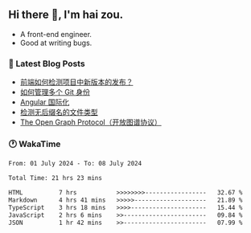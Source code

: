 ## Hi there 👋, I'm hai zou.

- A front-end engineer.
- Good at writing bugs.

### 📖 Latest Blog Posts
<!-- BLOG-POST-LIST:START -->
- [前端如何检测项目中新版本的发布？](https://blog.izou.top/angular/version-update/)
- [如何管理多个 Git 身份](https://blog.izou.top/git/multi-git-identity/)
- [Angular 国际化](https://blog.izou.top/angular/i18n/)
- [检测无后缀名的文件类型](https://blog.izou.top/js/filetype-check/)
- [The Open Graph Protocol（开放图谱协议）](https://blog.izou.top/website/open-graph-protocol/)
<!-- BLOG-POST-LIST:END -->

### 🕐 WakaTime
<!--START_SECTION:waka-->

```txt
From: 01 July 2024 - To: 08 July 2024

Total Time: 21 hrs 23 mins

HTML          7 hrs           >>>>>>>>-----------------   32.67 %
Markdown      4 hrs 41 mins   >>>>>--------------------   21.89 %
TypeScript    3 hrs 18 mins   >>>>---------------------   15.44 %
JavaScript    2 hrs 6 mins    >>-----------------------   09.84 %
JSON          1 hr 42 mins    >>-----------------------   07.99 %
```

<!--END_SECTION:waka-->
